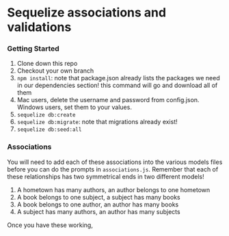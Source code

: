 # Sequelize associations and validations

### Getting Started
1. Clone down this repo
1. Checkout your own branch
1. `npm install`: note that package.json already lists the packages we need in our dependencies section! this command will go and download all of them
1. Mac users, delete the username and password from config.json. Windows users, set them to your values.
1. `sequelize db:create`
1. `sequelize db:migrate`: note that migrations already exist!
1. `sequelize db:seed:all`

### Associations
You will need to add each of these associations into the various models files before you can do the prompts in `associations.js`. Remember that each of these relationships has two symmetrical ends in two different models!
1. A hometown has many authors, an author belongs to one hometown
1. A book belongs to one subject, a subject has many books
1. A book belongs to one author, an author has many books
1. A subject has many authors, an author has many subjects

Once you have these working, 

